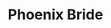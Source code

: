 ---
draft: false
slug: phoenix-bride-24e3fa79
title: Phoenix Bride
type: books
params:
  authors:
    - Natasha Siegel
  book_title: Phoenix Bride
  book_description: A passionate tale of plague, fire, and forbidden love in seventeenth-century London from the acclaimed author of Solomon's Crown1666. It is a year after plague has devastated England. Young widow Cecilia Thorowgood is a prisoner, trapped and isolated within the cavernous London townhouse of her older sister. At the mercy of a legion of doctors who fail to cure her grief with their impatient scalpels, Cecilia shows no signs of improvement. Soon, her sister makes a decision borne of she hires a new physician, someone known for more unusual methods. But he is a foreigner. A Jew. And despite his attempts to save Cecilia, he knows he cannot quell the storm of grief that rages within her. There is no easy cure for melancholy.David Mendes fled Portugal to seek a new life in London, where he could practice his faith openly and leave the past behind. Still reeling from the loss of his beloved friend, struggling with his religion and his past, David finds himself in this foreign land, free and safe, but incapable of happiness—caring not even for himself, but only for his ailing father. The security he has found in London threatens to disappear when he meets Cecilia, and he finds himself torn between his duty to medicine and the beating of his own heart. He is the only one who can see her pain; the glimmers of light she emits, even in her gloom, are enough to make him believe once more in love.Facing seemingly insurmountable challenges, David and Cecilia must endure prejudice, heartbreak, and calamity before they can be together. A Great Fire is coming—and with the city in flames around them, love has never felt so impossible.
  cover: https://images-na.ssl-images-amazon.com/images/S/compressed.photo.goodreads.com/books/1686763844i/177185888.jpg
  isbn: '9780593597873'
  languages:
    - Английский
  goodreads_link: https://www.goodreads.com/book/show/177185888-the-phoenix-bride
  page_count: '337'
  publication_year: '2024'
  russian_audioversion: false
  russian_translation_status: unknown
  short_book_description: A passionate tale of plague, fire, and forbidden love in seventeenth-century London from the acclaimed author of Solomon's Crown1666. It is a year after plague has devastated England.
  tags:
    - english literature
    - adult fiction
    - fiction
    - historical
    - historical fiction
    - queer
    - romance
---